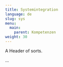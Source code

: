 ```yaml
---
title: Systemintegration
language: de
slug: sys
menu:
  main:
    parent: Kompetenzen
weight: 30
---
```


<p class="lead">
   A Header of sorts.
</p>

...
